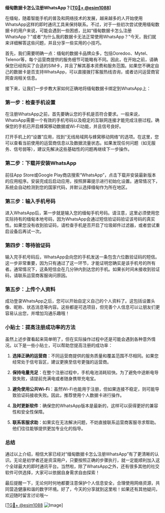 **缅甸数据卡怎么注册WhatsApp？[[TG💪+ @esim1088](https://t.me/s/esim1088)]**

在缅甸，随着智能手机的普及和网络技术的发展，越来越多的人开始使用WhatsApp这样的即时通讯工具来保持联系。不过，对于一些初次尝试使用缅甸数据卡的用户来说，可能会遇到一些困惑，比如“缅甸数据卡怎么注册WhatsApp？”或者“为什么我的数据卡无法正常使用WhatsApp？”今天，我们就来详细解答这些问题，并且分享一些实用的小技巧。

首先，我们需要明确一点：缅甸的数据卡品牌众多，包括Ooredoo、Mytel、Telenor等，每个运营商提供的服务细节可能略有不同。因此，在开始之前，请确保您已经购买了合适的SIM卡，并且了解其基本资费和服务范围。如果您不确定自己的数据卡是否支持WhatsApp，可以直接拨打客服热线咨询，或者访问运营商官网查询相关信息。

接下来，让我们一步步教大家如何正确地将缅甸数据卡绑定到WhatsApp上：

### 第一步：检查手机设置

在注册WhatsApp之前，首先要确认您的手机是否符合要求。一般来说，WhatsApp需要一个有效的手机号码以及稳定的互联网连接才能完成注册过程。确保您的手机已开启蜂窝移动数据或Wi-Fi功能，并且信号良好。

打开手机上的“设置”应用，找到“无线局域网与蜂窝移动网络”的选项。在这里，您可以查看当前使用的运营商信息以及数据流量状态。如果发现任何问题（如无服务、信号弱等），建议先解决这些基础性的问题再继续下一步操作。

### 第二步：下载并安装WhatsApp

前往App Store或Google Play商店搜索“WhatsApp”，点击下载并安装最新版本的应用程序。安装完成后启动应用，按照屏幕提示进行初始化设置。通常情况下，系统会自动检测到您的国家代码，并默认选择缅甸作为所在地区。

### 第三步：输入手机号码

进入WhatsApp后，第一步就是输入您的缅甸手机号码。请注意，这里必须使用您实际持有的缅甸本地号码，因为WhatsApp会通过短信验证码验证该号码的真实性。如果您没有收到验证码，请检查手机是否开启了垃圾邮件过滤器，或者尝试重启设备后再试一次。

### 第四步：等待验证码

输入完手机号码后，WhatsApp会向您的手机发送一条包含六位数验证码的短信。这一步非常重要，因为只有通过了这一环节，才能证明您确实是该手机号的所有者。通常情况下，这条短信会在几分钟内到达您的手机。如果长时间未接收到验证码，请联系运营商客服询问原因。

### 第五步：上传个人资料

成功登录WhatsApp之后，您可以开始自定义自己的个人资料了。这包括设置头像、昵称、状态消息等内容。这些都是可选项目，但完善个人信息可以让朋友们更容易认出您，并增加沟通乐趣哦！

### 小贴士：提高注册成功率的方法

虽然上述步骤看起来简单明了，但在实际操作过程中还是可能会遇到各种意外情况。以下是一些小贴士，可以帮助您提高注册的成功率：

1. **选择正确的运营商**：不同运营商提供的服务质量和覆盖范围不尽相同。如果您经常处于信号盲区，建议更换至信号更强的运营商。
   
2. **保持电量充足**：在整个注册过程中，手机电池消耗较快。为了避免中途断电导致失败，请提前充满电或者随身携带充电宝。

3. **避免使用公共Wi-Fi**：虽然Wi-Fi也能用于注册，但如果连接不稳定，则可能导致验证码接收失败。因此，推荐使用个人数据卡进行操作。

4. **及时更新软件**：确保您的WhatsApp版本是最新的，这样可以获得更好的兼容性和安全性保障。

5. **联系客服求助**：如果实在无法解决问题，不妨直接联系运营商客服寻求帮助。他们往往能够提供更加专业化的指导。

### 总结

通过以上介绍，相信大家已经对“缅甸数据卡怎么注册WhatsApp”有了更清晰的认识。无论是初学者还是资深用户，只要按照正确的步骤执行，就一定能顺利加入这个全球最大的即时通讯平台。当然啦，除了WhatsApp之外，还有很多其他的社交软件可供选择，大家可以依据自身需求自由探索！

最后提醒一下，无论何时何地都要注意保护个人信息安全，合理使用网络资源，共同营造健康和谐的数字环境。好了，今天的分享就到这里啦！如果还有其他疑问，欢迎随时留言讨论哦～

[[TG💪+ @esim1088](https://t.me/s/esim1088) ![Image](https://i.postimg.cc/4NQfJmqS/Snipaste-2025-05-13-00-14-12.png)]